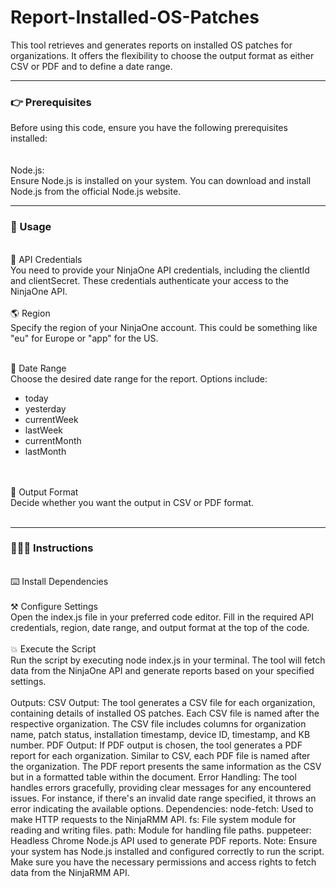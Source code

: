 # Report-Installed-OS-Patches
This tool retrieves and generates reports on installed OS patches for organizations. It offers the flexibility to choose the output format as either CSV or PDF and to define a date range.

----------------------------------------------------------------------

<h3>👉 Prerequisites </h3>
Before using this code, ensure you have the following prerequisites installed:
</br>
</br>
</br>
Node.js: </br>
Ensure Node.js is installed on your system. You can download and install Node.js from the official Node.js website.

----------------------------------------------------------------------

<h3>🚀 Usage</h3>
</br>
🔑 API Credentials <br>
You need to provide your NinjaOne API credentials, including the clientId and clientSecret. These credentials authenticate your access to the NinjaOne API.
</br></br>
🌎 Region <br>
Specify the region of your NinjaOne account. This could be something like "eu" for Europe or "app" for the US.
</br></br>

📅 Date Range <br>
Choose the desired date range for the report. Options include:
- today
- yesterday
- currentWeek
- lastWeek
- currentMonth
- lastMonth

</br></br>
💾 Output Format <br>
Decide whether you want the output in CSV or PDF format.
</br></br>

----------------------------------------------------------------------

<h3>👩🏽‍🏫 Instructions</h3>
</br>
⌨️ Install Dependencies</br
After cloning or downloading the code, navigate to the project directory in your terminal.
Run npm install to install the required dependencies.
</br></br>
⚒️ Configure Settings </br>
Open the index.js file in your preferred code editor.
Fill in the required API credentials, region, date range, and output format at the top of the code.
</br></br>
💥 Execute the Script </br>
Run the script by executing node index.js in your terminal.
The tool will fetch data from the NinjaOne API and generate reports based on your specified settings.
</br></br>
Outputs:
CSV Output: The tool generates a CSV file for each organization, containing details of installed OS patches.
Each CSV file is named after the respective organization.
The CSV file includes columns for organization name, patch status, installation timestamp, device ID, timestamp, and KB number.
PDF Output: If PDF output is chosen, the tool generates a PDF report for each organization.
Similar to CSV, each PDF file is named after the organization.
The PDF report presents the same information as the CSV but in a formatted table within the document.
Error Handling:
The tool handles errors gracefully, providing clear messages for any encountered issues.
For instance, if there's an invalid date range specified, it throws an error indicating the available options.
Dependencies:
node-fetch: Used to make HTTP requests to the NinjaRMM API.
fs: File system module for reading and writing files.
path: Module for handling file paths.
puppeteer: Headless Chrome Node.js API used to generate PDF reports.
Note:
Ensure your system has Node.js installed and configured correctly to run the script.
Make sure you have the necessary permissions and access rights to fetch data from the NinjaRMM API.
